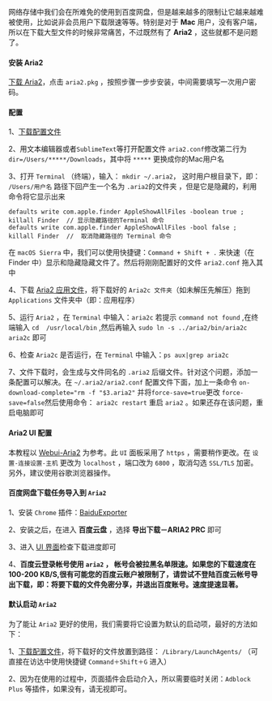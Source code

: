 网络存储中我们会在所难免的使用到百度网盘，但是越来越多的限制让它越来越难被使用，比如说非会员用户下载限速等等。特别是对于 **Mac** 用户，没有客户端，所以在下载大型文件的时候非常痛苦，不过既然有了 **Aria2** ，这些就都不是问题了。

#### 安装 Aria2

[下载 Aria2](https://github.com/aria2/aria2/releases)，点击 ```aria2.pkg``` ，按照步骤一步步安装，中间需要填写一次用户密码。

#### 配置

1、[下载配置文件](https://yalv.me/download/aria2.conf)

2、用文本编辑器或者```SublimeText```等打开配置文件 ```aria2.conf```修改第二行为 ```dir=/Users/*****/Downloads```，其中将 ```*****``` 更换成你的Mac用户名

3、打开 ```Terminal``` （终端），输入： ```mkdir ~/.aria2```， 这时用户根目录下，即： ```/Users/用户名``` 路径下回产生一个名为 ```.aria2```的文件夹 ，但是它是隐藏的，利用命令将它显示出来
```
defaults write com.apple.finder AppleShowAllFiles -boolean true ; killall Finder  // 显示隐藏路径的Terminal 命令
defaults write com.apple.finder AppleShowAllFiles -bool false ; killall Finder  //  取消隐藏路径的 Terminal 命令
```
在 ```macOS Sierra``` 中，我们可以使用快捷键：```Command + Shift + .``` 来快速（在 Finder 中）显示和隐藏隐藏文件了。然后将刚刚配置好的文件 ```aria2.conf``` 拖入其中

4、下载 [Aria2 应用文件](https://yalv.me/download/aria2c.zip)，将下载好的 ```Aria2c 文件夹```（如未解压先解压）拖到 ```Applications``` 文件夹中（即：应用程序）

5、运行 ```Aria2``` ，在 ```Terminal``` 中输入：```aria2c``` 若提示 ```command not found``` ,在终端输入 ```cd  /usr/local/bin``` ,然后再输入 ```sudo ln -s ../aria2/bin/aria2c aria2c``` 即可

6、检查 ```Aria2c``` 是否运行，在 ```Terminal``` 中输入：```ps aux|grep aria2c```

7、文件下载时，会生成与文件同名的 ```.aria2``` 后缀文件。针对这个问题，添加一条配置可以解决。在 ```~/.aria2/aria2.conf``` 配置文件下面，加上一条命令 ```on-download-complete="rm -f "$3.aria2"``` 并将```force-save=true```更改 ```force-save=false```然后使用命令： ```aria2c restart``` 重启 ```aria2``` 。如果还存在该问题，重启电脑即可

#### Aria2 UI 配置

本教程以 [Webui-Aria2](http://ziahamza.github.io/webui-aria2) 为参考。此 ```UI``` 面板采用了 ```https``` ，需要稍作更改。在 ```设置-连接设置-主机``` 更改为 ```localhost``` ，端口改为 ```6800``` ，取消勾选 ```SSL/TLS``` 加密。另外，建议使用谷歌浏览器操作。

#### 百度网盘下载任务导入到 ```Aria2```

1、安装 ```Chrome``` 插件：[BaiduExporter](https://chrome.google.com/webstore/detail/baiduexporter/jgebcefbdjhkhapijgbhkidaegoocbjj)

2、安装之后，在进入 **百度云盘** ，选择 **导出下载－ARIA2 PRC** 即可

3、进入 [UI 界面](https://ziahamza.github.io/webui-aria2/)检查下载进度即可

4、**百度云登录帐号使用 ```aria2``` ， 帐号会被拉黑名单限速。如果您的下载速度在 100-200 KB/S,很有可能您的百度云账户被限制了，请尝试不登陆百度云帐号导出下载，即：将要下载的文件免密分享，并退出百度账号。速度提速显著。**

#### 默认启动 ```Aria2```

为了能让 ```Aria2``` 更好的使用，我们需要将它设置为默认的启动项，最好的方法如下：

1、[下载配置文件](https://yalv.me/download/aria2/so.repo.magitwit.aria2c.plist)，将下载好的文件放置到路径： ```/Library/LaunchAgents/``` （可直接在访达中使用快捷键 ```Command＋Shift＋G``` 进入）

2、因为在使用的过程中，页面插件会启动介入，所以需要临时关闭：```Adblock Plus``` 等插件，如果没有，请无视即可。
